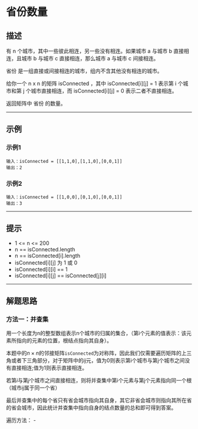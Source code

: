 # 省份数量
## 描述
有 n 个城市，其中一些彼此相连，另一些没有相连。如果城市 a 与城市 b 直接相连，且城市 b 与城市 c 直接相连，那么城市 a 与城市 c 间接相连。  

省份 是一组直接或间接相连的城市，组内不含其他没有相连的城市。  

给你一个 n x n 的矩阵 isConnected ，其中 isConnected[i][j] = 1 表示第 i 个城市和第 j 个城市直接相连，而 isConnected[i][j] = 0 表示二者不直接相连。  

返回矩阵中 省份 的数量。 

---

## 示例
### 示例1  

    输入：isConnected = [[1,1,0],[1,1,0],[0,0,1]]
    输出：2

### 示例2 
    输入：isConnected = [[1,0,0],[0,1,0],[0,0,1]]
    输出：3

--- 
## 提示

- 1 <= n <= 200
- n == isConnected.length
- n == isConnected[i].length
- isConnected[i][j] 为 1 或 0
- isConnected[i][i] == 1
- isConnected[i][j] == isConnected[j][i]

---
## 解题思路
### 方法一：并查集  

用一个长度为n的整型数组表示n个城市的归属的集合，（第i个元素的值表示：该元素所指向的元素的位置，根结点指向其自身）。  

本题中的$n\times n$的邻接矩阵`isConnected`为对称阵，因此我们仅需要遍历矩阵的上三角或者下三角部分，对于矩阵中的$ij$元，值为0则表示第i个城市与第j个城市之间没有直接相连;值为1则表示直接相连。

若第$i$与第$j$个城市之间直接相连，则将并查集中第i个元素与第j个元素指向同一个根（城市$ij$属于同一个省）  

最后并查集中的每个省只有省会城市指向其自身，其它非省会城市则指向其所在省的省会城市，因此统计并查集中指向自身的结点数量的总和即可得到答案。

遍历方法：
    - 